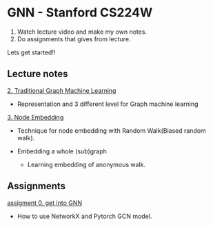 # GNN - Stanford CS224W



1. Watch lecture video and make my own notes.
2. Do assignments that gives from lecture.

Lets get started!!



## Lecture notes

[2. Traditional Graph Machine Learning](https://github.com/Cho-Jh98/GNN_StanfordCS224W/blob/master/lecture_note/2.Traditional%20Graph%20Machine%20learning%20Tasks.md)

* Representation and 3 different level for Graph machine learning


[3. Node Embedding](https://github.com/Cho-Jh98/GNN_StanfordCS224W/blob/master/lecture_note/3.%20Node%20embedding.md)

* Technique for node embedding with Random Walk(Biased random walk).

* Embedding a whole (sub)graph
  * Learning embedding of anonymous walk.



## Assignments
[assigment 0. get into GNN](https://github.com/Cho-Jh98/GNN_StanfordCS224W/blob/master/Assignment/CS224W_Colab_0.ipynb)

* How to use NetworkX and Pytorch GCN model.
